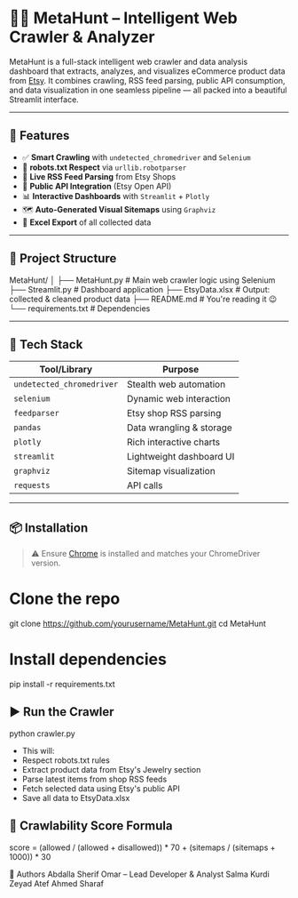 # 🕵️‍♂️ MetaHunt – Intelligent Web Crawler & Analyzer

MetaHunt is a full-stack intelligent web crawler and data analysis dashboard that extracts, analyzes, and visualizes eCommerce product data from [Etsy](https://www.etsy.com). It combines crawling, RSS feed parsing, public API consumption, and data visualization in one seamless pipeline — all packed into a beautiful Streamlit interface.

---

## 🚀 Features

- ✅ **Smart Crawling** with `undetected_chromedriver` and `Selenium`
- 📜 **robots.txt Respect** via `urllib.robotparser`
- 📰 **Live RSS Feed Parsing** from Etsy Shops
- 🔌 **Public API Integration** (Etsy Open API)
- 📊 **Interactive Dashboards** with `Streamlit` + `Plotly`
- 🗺️ **Auto-Generated Visual Sitemaps** using `Graphviz`
- 📁 **Excel Export** of all collected data

---

## 📂 Project Structure
MetaHunt/
│
├── MetaHunt.py # Main web crawler logic using Selenium
├── Streamlit.py # Dashboard application
├── EtsyData.xlsx # Output: collected & cleaned product data
├── README.md # You're reading it 😉
└── requirements.txt # Dependencies



---

## 🧠 Tech Stack

| Tool/Library        | Purpose                         |
|---------------------|----------------------------------|
| `undetected_chromedriver` | Stealth web automation |
| `selenium`          | Dynamic web interaction         |
| `feedparser`        | Etsy shop RSS parsing           |
| `pandas`            | Data wrangling & storage        |
| `plotly`            | Rich interactive charts         |
| `streamlit`         | Lightweight dashboard UI        |
| `graphviz`          | Sitemap visualization           |
| `requests`          | API calls                       |

---

## 📦 Installation

> ⚠ Ensure [Chrome](https://www.google.com/chrome/) is installed and matches your ChromeDriver version.

# Clone the repo
git clone https://github.com/yourusername/MetaHunt.git
cd MetaHunt

# Install dependencies
pip install -r requirements.txt

## ▶️ Run the Crawler
python crawler.py
- This will:
- Respect robots.txt rules
- Extract product data from Etsy's Jewelry section
- Parse latest items from shop RSS feeds
- Fetch selected data using Etsy's public API
- Save all data to EtsyData.xlsx

## 🤖 Crawlability Score Formula
score = (allowed / (allowed + disallowed)) * 70 + (sitemaps / (sitemaps + 1000)) * 30


🙌 Authors
Abdalla Sherif Omar – Lead Developer & Analyst
Salma Kurdi
Zeyad Atef
Ahmed Sharaf
